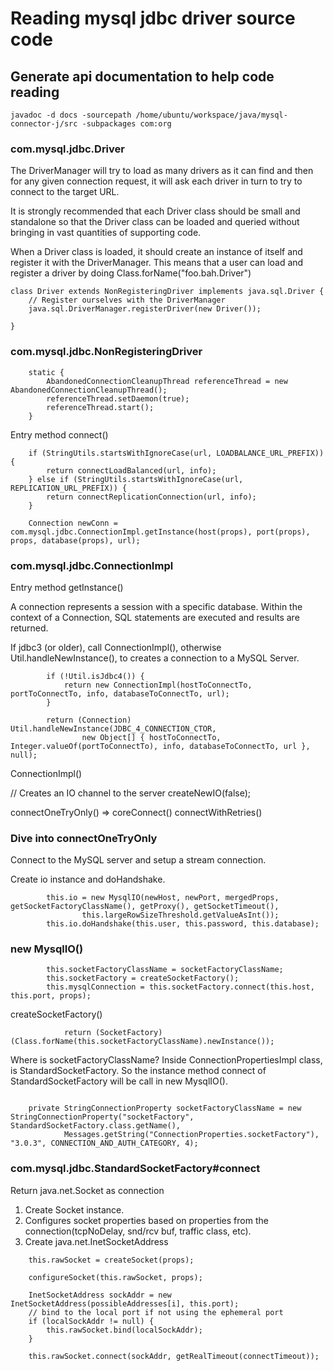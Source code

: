 # Reading mysql jdbc driver source code

## Generate api documentation to help code reading
```
javadoc -d docs -sourcepath /home/ubuntu/workspace/java/mysql-connector-j/src -subpackages com:org
```

### com.mysql.jdbc.Driver

The DriverManager will try to load as many drivers as it can find and then for any given connection request, it will ask each driver in turn to try to connect to the target URL.

It is strongly recommended that each Driver class should be small and standalone so that the Driver class can be loaded and queried without bringing in vast quantities of supporting code.

When a Driver class is loaded, it should create an instance of itself and register it with the DriverManager. This means that a user can load and register a driver by doing Class.forName("foo.bah.Driver")

```
class Driver extends NonRegisteringDriver implements java.sql.Driver {
    // Register ourselves with the DriverManager
    java.sql.DriverManager.registerDriver(new Driver());
    
}

```


### com.mysql.jdbc.NonRegisteringDriver
```
    static {
        AbandonedConnectionCleanupThread referenceThread = new AbandonedConnectionCleanupThread();
        referenceThread.setDaemon(true);
        referenceThread.start();
    }
```

Entry method 
connect()
```
    if (StringUtils.startsWithIgnoreCase(url, LOADBALANCE_URL_PREFIX)) {
        return connectLoadBalanced(url, info);
    } else if (StringUtils.startsWithIgnoreCase(url, REPLICATION_URL_PREFIX)) {
        return connectReplicationConnection(url, info);
    }
    
    Connection newConn = com.mysql.jdbc.ConnectionImpl.getInstance(host(props), port(props), props, database(props), url);
```

### com.mysql.jdbc.ConnectionImpl
Entry method
getInstance()

A connection represents a session with a specific database. Within the context of a Connection, SQL statements are executed and results are returned.

If jdbc3 (or older), call ConnectionImpl(), otherwise Util.handleNewInstance(), to creates a connection to a MySQL Server.
```
        if (!Util.isJdbc4()) {
            return new ConnectionImpl(hostToConnectTo, portToConnectTo, info, databaseToConnectTo, url);
        }

        return (Connection) Util.handleNewInstance(JDBC_4_CONNECTION_CTOR,
                new Object[] { hostToConnectTo, Integer.valueOf(portToConnectTo), info, databaseToConnectTo, url }, null);
```
ConnectionImpl()

// Creates an IO channel to the server
createNewIO(false);

connectOneTryOnly() => coreConnect()
connectWithRetries()

### Dive into connectOneTryOnly
Connect to the MySQL server and setup a stream connection.

Create io instance and doHandshake.
```
        this.io = new MysqlIO(newHost, newPort, mergedProps, getSocketFactoryClassName(), getProxy(), getSocketTimeout(),
                this.largeRowSizeThreshold.getValueAsInt());
        this.io.doHandshake(this.user, this.password, this.database);
```

### new MysqlIO()
```
        this.socketFactoryClassName = socketFactoryClassName;
        this.socketFactory = createSocketFactory();
        this.mysqlConnection = this.socketFactory.connect(this.host, this.port, props);
```

createSocketFactory()
```
            return (SocketFactory) (Class.forName(this.socketFactoryClassName).newInstance());
```

Where is socketFactoryClassName?
Inside ConnectionPropertiesImpl class, is StandardSocketFactory.
So the instance method connect of StandardSocketFactory will be call in new MysqlIO().
```

    private StringConnectionProperty socketFactoryClassName = new StringConnectionProperty("socketFactory", StandardSocketFactory.class.getName(),
            Messages.getString("ConnectionProperties.socketFactory"), "3.0.3", CONNECTION_AND_AUTH_CATEGORY, 4);
```

### com.mysql.jdbc.StandardSocketFactory#connect
Return java.net.Socket as connection

1. Create Socket instance.
2. Configures socket properties based on properties from the connection(tcpNoDelay, snd/rcv buf, traffic class, etc).
3. Create java.net.InetSocketAddress
```
    this.rawSocket = createSocket(props);

    configureSocket(this.rawSocket, props);

    InetSocketAddress sockAddr = new InetSocketAddress(possibleAddresses[i], this.port);
    // bind to the local port if not using the ephemeral port
    if (localSockAddr != null) {
        this.rawSocket.bind(localSockAddr);
    }

    this.rawSocket.connect(sockAddr, getRealTimeout(connectTimeout));
```


